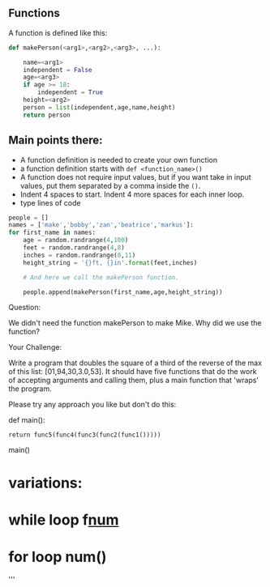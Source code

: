 ## Functions

A function is defined like this:

````python
def makePerson(<arg1>,<arg2>,<arg3>, ...):

    name=<arg1>
    independent = False
    age=<arg3>
    if age >= 18:
        independent = True
    height=<arg2> 
    person = list(independent,age,name,height)
    return person
````

## Main points there:

+ A function definition is needed to create your own function
+ a function definition starts with `def <function_name>()`
+ A function does not require input values, but if you want take in input values, put them separated by a comma inside the `()`.
+ Indent 4 spaces to start. Indent 4 more spaces for each inner loop.
+ type lines of code

````python
people = []
names = ['make','bobby','zan','beatrice','markus']:
for first_name in names:
    age = random.randrange(4,100)
    feet = random.randrange(4,8)
    inches = random.randrange(0,11) 
    height_string = '{}ft, {}in'.format(feet,inches)

    # And here we call the makePerson function.

    people.append(makePerson(first_name,age,height_string))
````

Question:

We didn't need the function makePerson to make Mike.  Why did we use the function?

Your Challenge:

Write a program that doubles the square of a third of the reverse of the max of this list: [01,94,30,3.0,53]. It should have five functions that do the work of accepting arguments and calling them, plus a main function that 'wraps' the program.

Please try any approach you like but don't do this: 

def main():

    return func5(func4(func3(func2(func1()))))

main()

# variations:
# while loop f[num]()
# for loop num()
'''
